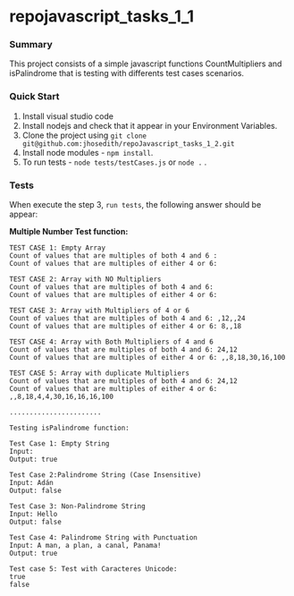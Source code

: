﻿# repojavascript_tasks_1_1

### Summary

This project consists of a simple javascript functions CountMultipliers and isPalindrome that is testing with differents 
test cases scenarios.

### Quick Start

1. Install visual studio code
2. Install nodejs and check that it appear in your Environment Variables.
3. Clone the project using `git clone git@github.com:jhosedith/repoJavascript_tasks_1_2.git`
4. Install node modules - `npm install`.
5. To run tests - `node tests/testCases.js` or `node .` .
   
### Tests
When execute the step 3, `run tests`, the following answer should be appear:

**Multiple Number Test function:**

```
TEST CASE 1: Empty Array
Count of values that are multiples of both 4 and 6 :
Count of values that are multiples of either 4 or 6:  

TEST CASE 2: Array with NO Multipliers
Count of values that are multiples of both 4 and 6:
Count of values that are multiples of either 4 or 6:

TEST CASE 3: Array with Multipliers of 4 or 6
Count of values that are multiples of both 4 and 6: ,12,,24
Count of values that are multiples of either 4 or 6: 8,,18

TEST CASE 4: Array with Both Multipliers of 4 and 6
Count of values that are multiples of both 4 and 6: 24,12
Count of values that are multiples of either 4 or 6: ,,8,18,30,16,100

TEST CASE 5: Array with duplicate Multipliers
Count of values that are multiples of both 4 and 6: 24,12
Count of values that are multiples of either 4 or 6: ,,8,18,4,4,30,16,16,16,100

.......................

Testing isPalindrome function:

Test Case 1: Empty String
Input:
Output: true

Test Case 2:Palindrome String (Case Insensitive)
Input: Adán
Output: false

Test Case 3: Non-Palindrome String
Input: Hello
Output: false

Test Case 4: Palindrome String with Punctuation
Input: A man, a plan, a canal, Panama!
Output: true

Test case 5: Test with Caracteres Unicode:
true
false
```
